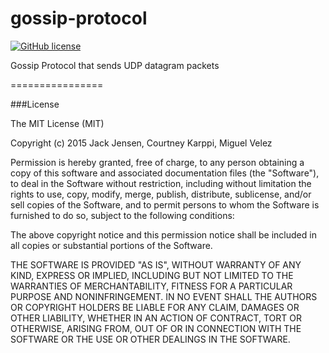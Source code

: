 # gossip-protocol

[![GitHub license](https://img.shields.io/badge/license-MIT-blue.svg)](https://raw.githubusercontent.com/miguelvelezmj25/gossip-protocol/master/LICENSE)

Gossip Protocol that sends UDP datagram packets

================

###License

The MIT License (MIT)

Copyright (c) 2015 Jack Jensen, Courtney Karppi, Miguel Velez

Permission is hereby granted, free of charge, to any person obtaining a copy
of this software and associated documentation files (the "Software"), to deal
in the Software without restriction, including without limitation the rights
to use, copy, modify, merge, publish, distribute, sublicense, and/or sell
copies of the Software, and to permit persons to whom the Software is
furnished to do so, subject to the following conditions:

The above copyright notice and this permission notice shall be included in all
copies or substantial portions of the Software.

THE SOFTWARE IS PROVIDED "AS IS", WITHOUT WARRANTY OF ANY KIND, EXPRESS OR
IMPLIED, INCLUDING BUT NOT LIMITED TO THE WARRANTIES OF MERCHANTABILITY,
FITNESS FOR A PARTICULAR PURPOSE AND NONINFRINGEMENT. IN NO EVENT SHALL THE
AUTHORS OR COPYRIGHT HOLDERS BE LIABLE FOR ANY CLAIM, DAMAGES OR OTHER
LIABILITY, WHETHER IN AN ACTION OF CONTRACT, TORT OR OTHERWISE, ARISING FROM,
OUT OF OR IN CONNECTION WITH THE SOFTWARE OR THE USE OR OTHER DEALINGS IN THE
SOFTWARE.
